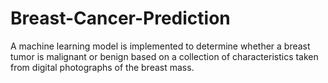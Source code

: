 # Breast-Cancer-Prediction
A machine learning model is implemented to determine whether a breast tumor is malignant or benign based on a collection of characteristics taken from digital photographs of the breast mass.
